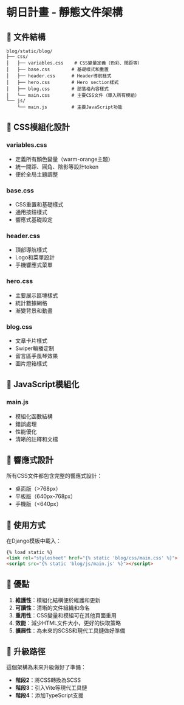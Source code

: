 # 朝日計畫 - 靜態文件架構

## 📁 文件結構

```
blog/static/blog/
├── css/
│   ├── variables.css    # CSS變量定義（色彩、間距等）
│   ├── base.css        # 基礎樣式和重置
│   ├── header.css      # Header導航樣式
│   ├── hero.css        # Hero section樣式
│   ├── blog.css        # 部落格內容樣式
│   └── main.css        # 主要CSS文件（導入所有模組）
└── js/
    └── main.js         # 主要JavaScript功能
```

## 🎨 CSS模組化設計

### variables.css
- 定義所有顏色變量（warm-orange主題）
- 統一間距、圓角、陰影等設計token
- 便於全局主題調整

### base.css
- CSS重置和基礎樣式
- 通用按鈕樣式
- 響應式基礎設定

### header.css
- 頂部導航樣式
- Logo和菜單設計
- 手機響應式菜單

### hero.css
- 主要展示區塊樣式
- 統計數據網格
- 漸變背景和動畫

### blog.css
- 文章卡片樣式
- Swiper輪播定制
- 留言區手風琴效果
- 圖片燈箱樣式

## 🚀 JavaScript模組化

### main.js
- 模組化函數結構
- 錯誤處理
- 性能優化
- 清晰的註釋和文檔

## 📱 響應式設計

所有CSS文件都包含完整的響應式設計：
- 桌面版（>768px）
- 平板版（640px-768px）
- 手機版（<640px）

## 🔧 使用方式

在Django模板中載入：

```html
{% load static %}
<link rel="stylesheet" href="{% static 'blog/css/main.css' %}">
<script src="{% static 'blog/js/main.js' %}"></script>
```

## 🎯 優點

1. **維護性**：模組化結構便於維護和更新
2. **可讀性**：清晰的文件組織和命名
3. **重用性**：CSS變量和模組可在其他頁面重用
4. **效能**：減少HTML文件大小，更好的快取策略
5. **擴展性**：為未來的SCSS和現代工具鏈做好準備

## 🔄 升級路徑

這個架構為未來升級做好了準備：
- **階段2**：將CSS轉換為SCSS
- **階段3**：引入Vite等現代工具鏈
- **階段4**：添加TypeScript支援
